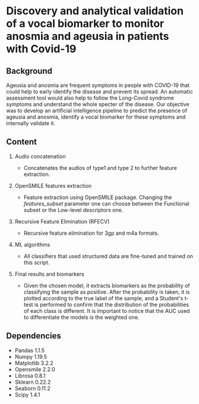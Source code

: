 # Discovery and analytical validation of a vocal biomarker to monitor anosmia and ageusia in patients with Covid-19

## Background
Ageusia and anosmia are frequent symptoms in people with COVID-19 that could help to early identify the disease and prevent its spread. An automatic assessment tool would also help to follow the Long-Covid syndrome symptoms and understand the whole specter of the disease. Our objective was to develop an artificial intelligence pipeline to predict the presence of ageusia and anosmia, identify a vocal biomarker for these symptoms and internally validate it.

## Content
1. Audio concatenation
    - Concatenates the audios of type1 and type 2 to further feature extraction.
  
2. OpenSMILE features extraction
    - Feature extraction using OpenSMILE package. Changing the _features_subset_ parameter one can choose between the Functional subset or the Low-level descriptors one.

3. Recursive Feature Elimination (RFECV)
    - Recursive feature elimination for 3gp and m4a formats.

4. ML algorithms
    - All classifiers that used structured data are fine-tuned and trained on this script.
  
5. Final results and biomarkers
    - Given the chosen model, it extracts biomarkers as the probability of classifying the sample as positive. After the probability is taken, it is plotted according to the true label of the sample, and a Student's t-test is performed to confirm that the distribution of the probabilities of each class is different. It is important to notice that the AUC used to differentiate the models is the weighted one.

## Dependencies

- Pandas 1.1.5
- Numpy 1.19.5
- Matplotlib 3.2.2
- Opensmile 2.2.0
- Librosa 0.8.1
- Sklearn 0.22.2
- Seaborn 0.11.2
- Scipy 1.4.1
